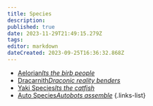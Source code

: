 ```yaml
---
title: Species
description: 
published: true
date: 2023-11-29T21:49:15.279Z
tags: 
editor: markdown
dateCreated: 2023-09-25T16:36:32.868Z
---
```


- [Aelorian*Its the birb people*](/reference/species/aelorian)
- [Dracarnith*Draconic reality benders*](/reference/species/dracarnith)
- [Yaki Species*Its the catfish*](/reference/species/)
- [Auto Species*Autobots assemble*](/reference/species/)
{.links-list}